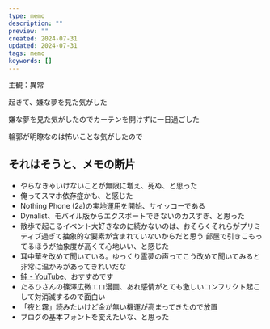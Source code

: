 ```yaml
---
type: memo
description: ""
preview: ""
created: 2024-07-31
updated: 2024-07-31
tags: memo
keywords: []
---
```

主観：異常

起きて、嫌な夢を見た気がした

嫌な夢を見た気がしたのでカーテンを開けずに一日過ごした

輪郭が明瞭なのは怖いことな気がしたので

## それはそうと、メモの断片
- やらなきゃいけないことが無限に増え、死ぬ、と思った
- 俺ってスマホ依存症かも、と感じた
- Nothing Phone (2a)の実地運用を開始、サイッコーである
- Dynalist、モバイル版からエクスポートできないのカスすぎ、と思った
- 散歩で起こるイベント大好きなのに続かないのは、おそらくそれらがプリミティブ過ぎて抽象的な要素が含まれていないからだと思う 部屋で引きこもってるほうが抽象度が高くて心地いい、と感じた
- 耳中華を改めて聞いている。ゆっくり霊夢の声ってこう改めて聞いてみると非常に温かみがあってきれいだな
- [鮭 - YouTube](https://www.youtube.com/watch?v=tG-fK1EJMwI)、おすすめです
- たるひさんの篠澤広微エロ漫画、あれ感情がとても激しいコンフリクト起こして対消滅するので面白い
- 「夜と霧」読みたいけど金が無い機運が高まってきたので放置
- ブログの基本フォントを変えたいな、と思った
